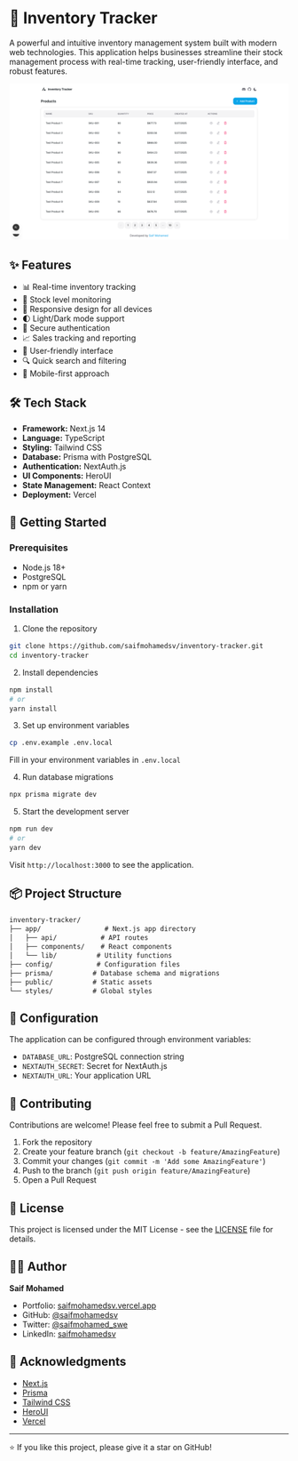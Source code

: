 # 🏪 Inventory Tracker

A powerful and intuitive inventory management system built with modern web technologies. This application helps businesses streamline their stock management process with real-time tracking, user-friendly interface, and robust features.

![Inventory Tracker](public/og-image.png)

## ✨ Features

- 📊 Real-time inventory tracking
- 🔄 Stock level monitoring
- 📱 Responsive design for all devices
- 🌓 Light/Dark mode support
- 🔐 Secure authentication
- 📈 Sales tracking and reporting
- 🎯 User-friendly interface
- 🔍 Quick search and filtering
- 📱 Mobile-first approach

## 🛠️ Tech Stack

- **Framework:** Next.js 14
- **Language:** TypeScript
- **Styling:** Tailwind CSS
- **Database:** Prisma with PostgreSQL
- **Authentication:** NextAuth.js
- **UI Components:** HeroUI
- **State Management:** React Context
- **Deployment:** Vercel

## 🚀 Getting Started

### Prerequisites

- Node.js 18+
- PostgreSQL
- npm or yarn

### Installation

1. Clone the repository

```bash
git clone https://github.com/saifmohamedsv/inventory-tracker.git
cd inventory-tracker
```

2. Install dependencies

```bash
npm install
# or
yarn install
```

3. Set up environment variables

```bash
cp .env.example .env.local
```

Fill in your environment variables in `.env.local`

4. Run database migrations

```bash
npx prisma migrate dev
```

5. Start the development server

```bash
npm run dev
# or
yarn dev
```

Visit `http://localhost:3000` to see the application.

## 📦 Project Structure

```
inventory-tracker/
├── app/                # Next.js app directory
│   ├── api/           # API routes
│   ├── components/    # React components
│   └── lib/          # Utility functions
├── config/           # Configuration files
├── prisma/          # Database schema and migrations
├── public/          # Static assets
└── styles/          # Global styles
```

## 🔧 Configuration

The application can be configured through environment variables:

- `DATABASE_URL`: PostgreSQL connection string
- `NEXTAUTH_SECRET`: Secret for NextAuth.js
- `NEXTAUTH_URL`: Your application URL

## 🤝 Contributing

Contributions are welcome! Please feel free to submit a Pull Request.

1. Fork the repository
2. Create your feature branch (`git checkout -b feature/AmazingFeature`)
3. Commit your changes (`git commit -m 'Add some AmazingFeature'`)
4. Push to the branch (`git push origin feature/AmazingFeature`)
5. Open a Pull Request

## 📝 License

This project is licensed under the MIT License - see the [LICENSE](LICENSE) file for details.

## 👨‍💻 Author

**Saif Mohamed**

- Portfolio: [saifmohamedsv.vercel.app](https://saifmohamedsv.vercel.app)
- GitHub: [@saifmohamedsv](https://github.com/saifmohamedsv)
- Twitter: [@saifmohamed_swe](https://twitter.com/saifmohamed_swe)
- LinkedIn: [saifmohamedsv](https://linkedin.com/in/saifmohamedsv)

## 🙏 Acknowledgments

- [Next.js](https://nextjs.org/)
- [Prisma](https://www.prisma.io/)
- [Tailwind CSS](https://tailwindcss.com/)
- [HeroUI](https://heroui.com/)
- [Vercel](https://vercel.com/)

---

⭐️ If you like this project, please give it a star on GitHub!
